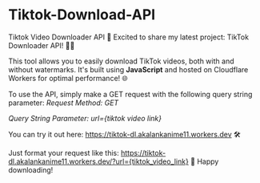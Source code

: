 # Tiktok-Download-API
Tiktok Video Downloader API
🚀 Excited to share my latest project: TikTok Downloader API! 🎥✨

This tool allows you to easily download TikTok videos, both with and without watermarks. It's built using <b>JavaScript</b> and hosted on Cloudflare Workers for optimal performance! 🌐


To use the API, simply make a GET request with the following query string parameter:
<i>Request Method: GET

Query String Parameter: url={tiktok video link}</i>


You can try it out here: https://tiktok-dl.akalankanime11.workers.dev 🛠️

Just format your request like this: https://tiktok-dl.akalankanime11.workers.dev/?url={tiktok_video_link}
🎉 Happy downloading!
